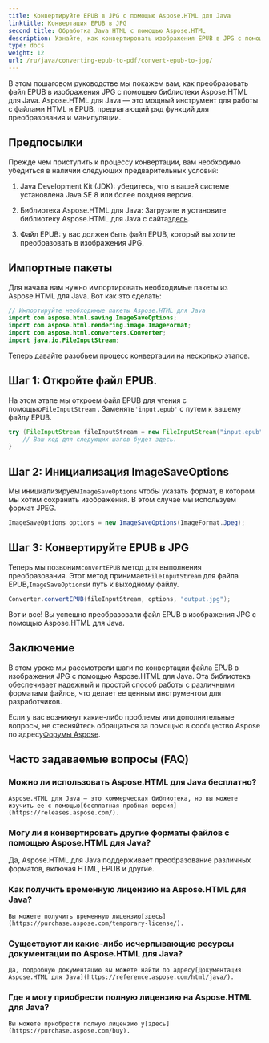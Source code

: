 ```yaml
---
title: Конвертируйте EPUB в JPG с помощью Aspose.HTML для Java
linktitle: Конвертация EPUB в JPG
second_title: Обработка Java HTML с помощью Aspose.HTML
description: Узнайте, как конвертировать изображения EPUB в JPG с помощью Aspose.HTML для Java. Следуйте нашему пошаговому руководству для бесшовной конвертации.
type: docs
weight: 12
url: /ru/java/converting-epub-to-pdf/convert-epub-to-jpg/
---
```


В этом пошаговом руководстве мы покажем вам, как преобразовать файл EPUB в изображения JPG с помощью библиотеки Aspose.HTML для Java. Aspose.HTML для Java — это мощный инструмент для работы с файлами HTML и EPUB, предлагающий ряд функций для преобразования и манипуляции.

## Предпосылки

Прежде чем приступить к процессу конвертации, вам необходимо убедиться в наличии следующих предварительных условий:

1. Java Development Kit (JDK): убедитесь, что в вашей системе установлена Java SE 8 или более поздняя версия.

2.  Библиотека Aspose.HTML для Java: Загрузите и установите библиотеку Aspose.HTML для Java с сайта[здесь](https://releases.aspose.com/html/java/).

3. Файл EPUB: у вас должен быть файл EPUB, который вы хотите преобразовать в изображения JPG.

## Импортные пакеты

Для начала вам нужно импортировать необходимые пакеты из Aspose.HTML для Java. Вот как это сделать:

```java
// Импортируйте необходимые пакеты Aspose.HTML для Java
import com.aspose.html.saving.ImageSaveOptions;
import com.aspose.html.rendering.image.ImageFormat;
import com.aspose.html.converters.Converter;
import java.io.FileInputStream;
```

Теперь давайте разобьем процесс конвертации на несколько этапов.

## Шаг 1: Откройте файл EPUB.

 На этом этапе мы откроем файл EPUB для чтения с помощью`FileInputStream` . Заменять`'input.epub'` с путем к вашему файлу EPUB.

```java
try (FileInputStream fileInputStream = new FileInputStream("input.epub")) {
    // Ваш код для следующих шагов будет здесь.
}
```

## Шаг 2: Инициализация ImageSaveOptions

Мы инициализируем`ImageSaveOptions` чтобы указать формат, в котором мы хотим сохранить изображения. В этом случае мы используем формат JPEG.

```java
ImageSaveOptions options = new ImageSaveOptions(ImageFormat.Jpeg);
```

## Шаг 3: Конвертируйте EPUB в JPG

 Теперь мы позвоним`convertEPUB` метод для выполнения преобразования. Этот метод принимает`FileInputStream` для файла EPUB,`ImageSaveOptions`и путь к выходному файлу.

```java
Converter.convertEPUB(fileInputStream, options, "output.jpg");
```

Вот и все! Вы успешно преобразовали файл EPUB в изображения JPG с помощью Aspose.HTML для Java.

## Заключение

В этом уроке мы рассмотрели шаги по конвертации файла EPUB в изображения JPG с помощью Aspose.HTML для Java. Эта библиотека обеспечивает надежный и простой способ работы с различными форматами файлов, что делает ее ценным инструментом для разработчиков.

 Если у вас возникнут какие-либо проблемы или дополнительные вопросы, не стесняйтесь обращаться за помощью в сообщество Aspose по адресу[Форумы Aspose](https://forum.aspose.com/).

## Часто задаваемые вопросы (FAQ)

### Можно ли использовать Aspose.HTML для Java бесплатно?
    Aspose.HTML для Java — это коммерческая библиотека, но вы можете изучить ее с помощью[бесплатная пробная версия](https://releases.aspose.com/).

### Могу ли я конвертировать другие форматы файлов с помощью Aspose.HTML для Java?
   Да, Aspose.HTML для Java поддерживает преобразование различных форматов, включая HTML, EPUB и другие.

### Как получить временную лицензию на Aspose.HTML для Java?
    Вы можете получить временную лицензию[здесь](https://purchase.aspose.com/temporary-license/).

### Существуют ли какие-либо исчерпывающие ресурсы документации по Aspose.HTML для Java?
    Да, подробную документацию вы можете найти по адресу[Документация Aspose.HTML для Java](https://reference.aspose.com/html/java/).

### Где я могу приобрести полную лицензию на Aspose.HTML для Java?
    Вы можете приобрести полную лицензию у[здесь](https://purchase.aspose.com/buy).

